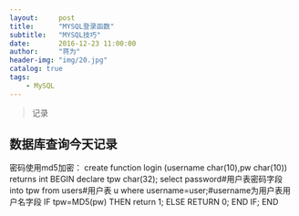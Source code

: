 ```yaml
---
layout:     post
title:      "MYSQL登录函数"
subtitle:   "MYSQL技巧"
date:       2016-12-23 11:00:00
author:     "蒋为"
header-img: "img/20.jpg"
catalog: true
tags:
    - MySQL
---
```

>记录


## 数据库查询今天记录
密码使用md5加密：
create function login (username char(10),pw char(10))
    	returns int
    	BEGIN
	declare tpw char(32);
	select password#用户表密码字段
	into tpw from users#用户表
	u where username=user;#username为用户表用户名字段
	IF tpw=MD5(pw) THEN
	return 1;
	ELSE
	RETURN 0;
END IF;
END

